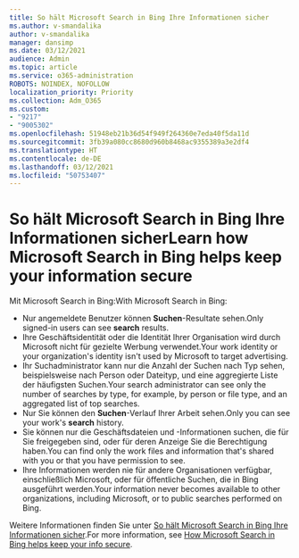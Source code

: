 ```yaml
---
title: So hält Microsoft Search in Bing Ihre Informationen sicher
ms.author: v-smandalika
author: v-smandalika
manager: dansimp
ms.date: 03/12/2021
audience: Admin
ms.topic: article
ms.service: o365-administration
ROBOTS: NOINDEX, NOFOLLOW
localization_priority: Priority
ms.collection: Adm_O365
ms.custom:
- "9217"
- "9005302"
ms.openlocfilehash: 51948eb21b36d54f949f264360e7eda40f5da11d
ms.sourcegitcommit: 3fb39a080cc8680d960b8468ac9355389a3e2df4
ms.translationtype: HT
ms.contentlocale: de-DE
ms.lasthandoff: 03/12/2021
ms.locfileid: "50753407"
---
```

# <a name="learn-how-microsoft-search-in-bing-helps-keep-your-information-secure"></a><span data-ttu-id="5783d-102">So hält Microsoft Search in Bing Ihre Informationen sicher</span><span class="sxs-lookup"><span data-stu-id="5783d-102">Learn how Microsoft Search in Bing helps keep your information secure</span></span>

<span data-ttu-id="5783d-103">Mit Microsoft Search in Bing:</span><span class="sxs-lookup"><span data-stu-id="5783d-103">With Microsoft Search in Bing:</span></span>

- <span data-ttu-id="5783d-104">Nur angemeldete Benutzer können **Suchen**-Resultate sehen.</span><span class="sxs-lookup"><span data-stu-id="5783d-104">Only signed-in users can see **search** results.</span></span>
- <span data-ttu-id="5783d-105">Ihre Geschäftsidentität oder die Identität Ihrer Organisation wird durch Microsoft nicht für gezielte Werbung verwendet.</span><span class="sxs-lookup"><span data-stu-id="5783d-105">Your work identity or your organization's identity isn't used by Microsoft to target advertising.</span></span>
- <span data-ttu-id="5783d-106">Ihr Suchadministrator kann nur die Anzahl der Suchen nach Typ sehen, beispielsweise nach Person oder Dateityp, und eine aggregierte Liste der häufigsten Suchen.</span><span class="sxs-lookup"><span data-stu-id="5783d-106">Your search administrator can see only the number of searches by type, for example, by person or file type, and an aggregated list of top searches.</span></span>
- <span data-ttu-id="5783d-107">Nur Sie können den **Suchen**-Verlauf Ihrer Arbeit sehen.</span><span class="sxs-lookup"><span data-stu-id="5783d-107">Only you can see your work's **search** history.</span></span>
- <span data-ttu-id="5783d-108">Sie können nur die Geschäftsdateien und -Informationen suchen, die für Sie freigegeben sind, oder für deren Anzeige Sie die Berechtigung haben.</span><span class="sxs-lookup"><span data-stu-id="5783d-108">You can find only the work files and information that's shared with you or that you have permission to see.</span></span>
- <span data-ttu-id="5783d-109">Ihre Informationen werden nie für andere Organisationen verfügbar, einschließlich Microsoft, oder für öffentliche Suchen, die in Bing ausgeführt werden.</span><span class="sxs-lookup"><span data-stu-id="5783d-109">Your information never becomes available to other organizations, including Microsoft, or to public searches performed on Bing.</span></span>

<span data-ttu-id="5783d-110">Weitere Informationen finden Sie unter [So hält Microsoft Search in Bing Ihre Informationen sicher](https://support.microsoft.com/office/how-microsoft-search-in-bing-helps-keep-your-info-secure-cbce46ae-bb1f-4d0e-86f1-5984f4589113).</span><span class="sxs-lookup"><span data-stu-id="5783d-110">For more information, see [How Microsoft Search in Bing helps keep your info secure](https://support.microsoft.com/office/how-microsoft-search-in-bing-helps-keep-your-info-secure-cbce46ae-bb1f-4d0e-86f1-5984f4589113).</span></span>

